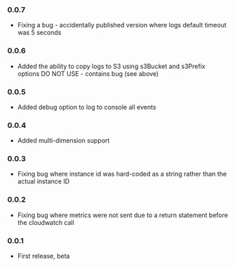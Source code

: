 ### 0.0.7
* Fixing a bug - accidentally published version where logs default timeout was 5 seconds

### 0.0.6
* Added the ability to copy logs to S3 using s3Bucket and s3Prefix options DO NOT USE - contains bug (see above)

### 0.0.5
* Added debug option to log to console all events

### 0.0.4
* Added multi-dimension support

### 0.0.3
* Fixing bug where instance id was hard-coded as a string rather than the actual instance ID

### 0.0.2
* Fixing bug where metrics were not sent due to a return statement before the cloudwatch call

### 0.0.1
* First release, beta